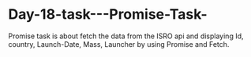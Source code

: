 # Day-18-task---Promise-Task-
Promise task  is about fetch the data from the ISRO api and displaying Id, country, Launch-Date, Mass, Launcher by using Promise and Fetch.
